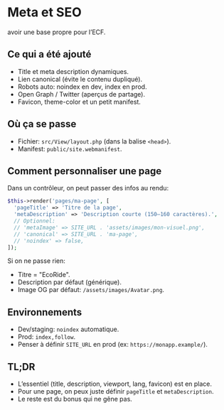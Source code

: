 # Meta et SEO

avoir une base propre pour l’ECF.

## Ce qui a été ajouté

-   Title et meta description dynamiques.
-   Lien canonical (évite le contenu dupliqué).
-   Robots auto: noindex en dev, index en prod.
-   Open Graph / Twitter (aperçus de partage).
-   Favicon, theme-color et un petit manifest.

## Où ça se passe

-   Fichier: `src/View/layout.php` (dans la balise `<head>`).
-   Manifest: `public/site.webmanifest`.

## Comment personnaliser une page

Dans un contrôleur, on peut passer des infos au rendu:

```php
$this->render('pages/ma-page', [
  'pageTitle' => 'Titre de la page',
  'metaDescription' => 'Description courte (150–160 caractères).',
  // Optionnel:
  // 'metaImage' => SITE_URL . 'assets/images/mon-visuel.png',
  // 'canonical' => SITE_URL . 'ma-page',
  // 'noindex' => false,
]);
```

Si on ne passe rien:

-   Titre = "EcoRide".
-   Description par défaut (générique).
-   Image OG par défaut: `/assets/images/Avatar.png`.

## Environnements

-   Dev/staging: `noindex` automatique.
-   Prod: `index,follow`.
-   Penser à définir `SITE_URL` en prod (ex: `https://monapp.example/`).

## TL;DR

-   L’essentiel (title, description, viewport, lang, favicon) est en place.
-   Pour une page, on peux juste définir `pageTitle` et `metaDescription`.
-   Le reste est du bonus qui ne gêne pas.
